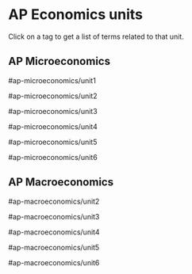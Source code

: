 # AP Economics units

Click on a tag to get a list of terms related to that unit.

## AP Microeconomics

#ap-microeconomics/unit1 

#ap-microeconomics/unit2 

#ap-microeconomics/unit3 

#ap-microeconomics/unit4 

#ap-microeconomics/unit5 

#ap-microeconomics/unit6 

## AP Macroeconomics

#ap-macroeconomics/unit2 

#ap-macroeconomics/unit3 

#ap-macroeconomics/unit4 

#ap-macroeconomics/unit5 

#ap-macroeconomics/unit6 
